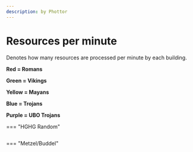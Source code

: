 ```yaml
---
description: by Phottor
---
```


# Resources per minute

Denotes how many resources are processed per minute by each building.

**Red = Romans**

**Green = Vikings**

**Yellow = Mayans**

**Blue = Trojans**

**Purple = UBO Trojans**




=== "HGHG Random"
	<figure><img src="../../assets/hghg_res_min.png" alt=""><figcaption></figcaption></figure>


=== "Metzel/Buddel"
	<figure><img src="../../assets/metzel_res_min.png" alt=""><figcaption></figcaption></figure>



